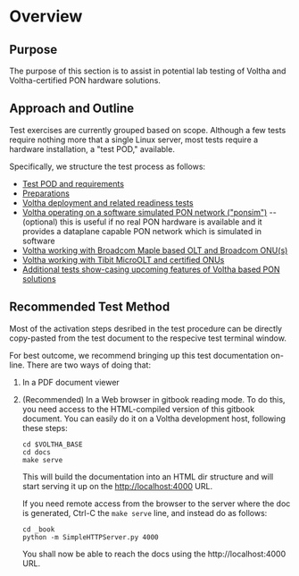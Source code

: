 # Overview

## Purpose

The purpose of this section is to assist in potential lab testing of Voltha
and Voltha-certified PON hardware solutions.

## Approach and Outline

Test exercises are currently grouped based on scope. Although a few tests require nothing more
that a single Linux server, most tests require a hardware installation, a
"test POD," available.

Specifically, we structure the test process as follows:

* [Test POD and requirements](requirements.md)
* [Preparations](preparations.md)
* [Voltha deployment and related readiness tests](V00_voltha.md)
* [Voltha operating on a software simulated PON network ("ponsim")](S00_ponsim_tests.md)
  -- (optional) this is useful if no real PON hardware is available and it provides
  a dataplane capable PON network which is simulated in software
* [Voltha working with Broadcom Maple based OLT and Broadcom ONU(s)](M00_maple_olt_tests.md)
* [Voltha working with Tibit MicroOLT and certified ONUs](T00_tibit_olt_tests.md)
* [Additional tests show-casing upcoming features of Voltha based PON solutions](P00_previews.md)


## Recommended Test Method

Most of the activation steps desribed in the test procedure can be directly
copy-pasted from the test document to the respecive test terminal window.

For best outcome, we recommend bringing up this test documentation on-line.
There are two ways of doing that:

1. In a PDF document viewer
1. (Recommended) In a Web browser in gitbook reading mode. To do this, you
need access to the HTML-compiled version of this gitbook document. You can
easily do it on a Voltha development host, following these steps:

   ```
   cd $VOLTHA_BASE
   cd docs
   make serve
   ```

   This will build the documentation into an HTML dir structure and will start
   serving it up on the [http://localhost:4000](http://localhost:4000) URL.

   If you need remote access from the browser to the server where the doc is
   generated, Ctrl-C the ```make serve``` line, and instead do as follows:

   ```
   cd _book
   python -m SimpleHTTPServer.py 4000
   ```
   You shall now be able to reach the docs using the http://localhost:4000
   URL.
